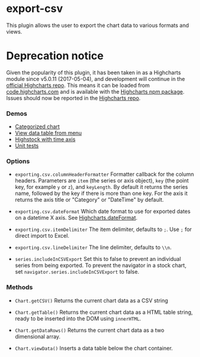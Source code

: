 export-csv
==========
This plugin allows the user to export the chart data to various formats and views.

# Deprecation notice
Given the popularity of this plugin, it has been taken in as a Highcharts module since v5.0.11 (2017-05-04), and
development will continue in the [official Highcharts repo](https://github.com/highcharts/highcharts/). This
means it can be loaded from [code.highcharts.com](https://code.highcharts.com/modules/export-data.js) and 
is available with the [Highcharts npm package](https://www.npmjs.com/package/highcharts). Issues should now
be reported in the [Highcharts repo](https://github.com/highcharts/highcharts/issues).

### Demos
* [Categorized chart](http://jsfiddle.net/highcharts/cqjvD/)
* [View data table from menu](http://jsfiddle.net/highcharts/j4w4s0mw/)
* [Highstock with time axis](http://jsfiddle.net/highcharts/2Jyn5/)
* [Unit tests](http://jsfiddle.net/highcharts/pspdp2de/)

### Options
* `exporting.csv.columnHeaderFormatter`
Formatter callback for the column headers. Parameters are `item` (the series or axis object), `key` (the point key, for example `y` or `z`), and `keyLength`. By default it returns the series name, followed by the key if there is more than one key. For the axis it returns the axis title or "Category" or "DateTime" by default.

* `exporting.csv.dateFormat`
Which date format to use for exported dates on a datetime X axis. See [Highcharts.dateFormat](http://api.highcharts.com/highcharts#Highcharts.dateFormat\(\)).

* `exporting.csv.itemDelimiter`
The item delimiter, defaults to `;`. Use `;` for direct import to Excel.

* `exporting.csv.lineDelimiter`
The line delimiter, defaults to `\\n`.

* `series.includeInCSVExport`
Set this to false to prevent an individual series from being exported. To prevent the navigator in a stock chart, set `navigator.series.includeInCSVExport` to false.

### Methods
* `Chart.getCSV()`
Returns the current chart data as a CSV string

* `Chart.getTable()`
Returns the current chart data as a HTML table string, ready to be inserted into the DOM using `innerHTML`.

* `Chart.getDataRows()`
Returns the current chart data as a two dimensional array.

* `Chart.viewData()`
Inserts a data table below the chart container.